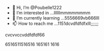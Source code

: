 - 👋 Hi, I’m @Poubelle1222
- 👀 I’m interested in ...llllllmmmmmmmm
- 🌱 I’m currently learning ...5556669vb666lll
- 📫 How to reach me ...1151dcvdfdfdfxlll;;;;;;
<!---kkkkk
Poubelle1222/Poubelle1222 is a ✨ special ✨ reposdddfdffddffgfgfgg6mmmm;;;;
--->    cvcvvccvddfdfdf66
6516511516516
165161
1616
